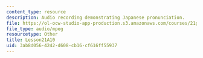 ```yaml
---
content_type: resource
description: Audio recording demonstrating Japanese pronunciation.
file: https://ol-ocw-studio-app-production.s3.amazonaws.com/courses/21g-504-japanese-iv-spring-2009/3ab8d0564242d608cb16cf616ff55937_Lesson21A10.mp3
file_type: audio/mpeg
resourcetype: Other
title: Lesson21A10
uid: 3ab8d056-4242-d608-cb16-cf616ff55937
---
```


